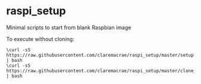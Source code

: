 # raspi_setup
Minimal scripts to start from blank Raspbian image

To execute without cloning:

    \curl -sS https://raw.githubusercontent.com/claremacrae/raspi_setup/master/setup.sh | bash
    \curl -sS https://raw.githubusercontent.com/claremacrae/raspi_setup/master/clone_raspi_repos.sh | bash
